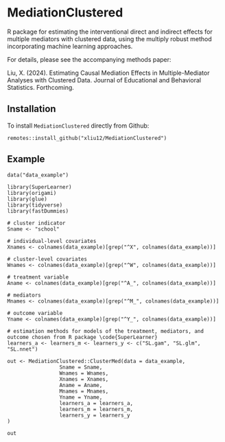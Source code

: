 # MediationClustered
R package for estimating the interventional direct and indirect effects for multiple mediators with clustered data, using the multiply robust method incorporating machine learning approaches. 

For details, please see the accompanying methods paper:

Liu, X. (2024). Estimating Causal Mediation Effects in Multiple-Mediator Analyses with Clustered Data. Journal of Educational and Behavioral Statistics. Forthcoming.

## Installation

To install `MediationClustered` directly from Github:
```
remotes::install_github("xliu12/MediationClustered")
```

## Example

```
data("data_example")

library(SuperLearner)
library(origami)
library(glue)
library(tidyverse)
library(fastDummies)

# cluster indicator
Sname <- "school"

# individual-level covariates
Xnames <- colnames(data_example)[grep("^X", colnames(data_example))]

# cluster-level covariates
Wnames <- colnames(data_example)[grep("^W", colnames(data_example))]

# treatment variable
Aname <- colnames(data_example)[grep("^A_", colnames(data_example))]

# mediators
Mnames <- colnames(data_example)[grep("^M_", colnames(data_example))]

# outcome variable
Yname <- colnames(data_example)[grep("^Y_", colnames(data_example))]

# estimation methods for models of the treatment, mediators, and outcome chosen from R package \code{SuperLearner}
learners_a <- learners_m <- learners_y <- c("SL.gam", "SL.glm", "SL.nnet")

out <- MediationClustered::ClusterMed(data = data_example,
                 Sname = Sname,
                 Wnames = Wnames,
                 Xnames = Xnames,
                 Aname = Aname,
                 Mnames = Mnames,
                 Yname = Yname,
                 learners_a = learners_a,
                 learners_m = learners_m,
                 learners_y = learners_y
)

out

```

